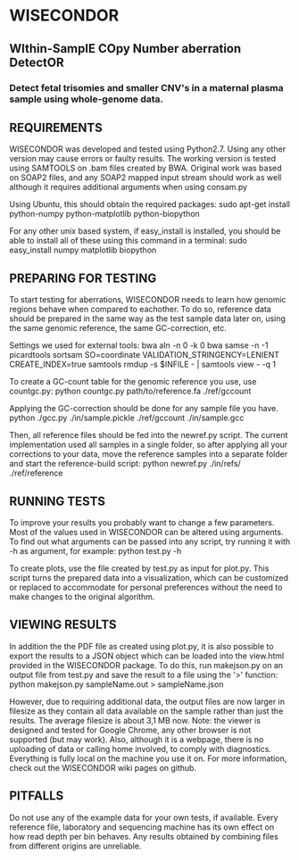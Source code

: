 # WISECONDOR
## WIthin-SamplE COpy Number aberration DetectOR
### Detect fetal trisomies and smaller CNV's in a maternal plasma sample using whole-genome data.



## REQUIREMENTS

WISECONDOR was developed and tested using Python2.7. Using any other version may cause errors or faulty results. The working version is tested using SAMTOOLS on .bam files created by BWA. Original work was based on SOAP2 files, and any SOAP2 mapped input stream should work as well although it requires additional arguments when using consam.py

Using Ubuntu, this should obtain the required packages:
    sudo apt-get install python-numpy python-matplotlib python-biopython

For any other unix based system, if easy_install is installed, you should be able to install all of these using this command in a terminal:
    sudo easy_install numpy matplotlib biopython



## PREPARING FOR TESTING

To start testing for aberrations, WISECONDOR needs to learn how genomic regions behave when compared to eachother. To do so, reference data should be prepared in the same way as the test sample data later on, using the same genomic reference, the same GC-correction, etc.

Settings we used for external tools:
    bwa aln -n 0 -k 0
    bwa samse -n -1
    picardtools sortsam	SO=coordinate VALIDATION_STRINGENCY=LENIENT CREATE_INDEX=true
    samtools rmdup -s $INFILE - | samtools view - -q 1

To create a GC-count table for the genomic reference you use, use countgc.py:
    python countgc.py path/to/reference.fa ./ref/gccount

Applying the GC-correction should be done for any sample file you have.
    python ./gcc.py ./in/sample.pickle ./ref/gccount ./in/sample.gcc

Then, all reference files should be fed into the newref.py script. The current implementation used all samples in a single folder, so after applying all your corrections to your data, move the reference samples into a separate folder and start the reference-build script:
    python newref.py ./in/refs/ ./ref/reference



## RUNNING TESTS

To improve your results you probably want to change a few parameters. Most of the values used in WISECONDOR can be altered using arguments. To find out what arguments can be passed into any script, try running it with -h as argument, for example:
    python test.py -h
	
To create plots, use the file created by test.py as input for plot.py. This script turns the prepared data into a visualization, which can be customized or replaced to accommodate for personal preferences without the need to make changes to the original algorithm.



## VIEWING RESULTS

In addition the the PDF file as created using plot.py, it is also possible to export the results to a JSON object which can be loaded into the view.html provided in the WISECONDOR package. To do this, run makejson.py on an output file from test.py and save the result to a file using the '>' function:
    python makejson.py sampleName.out > sampleName.json

However, due to requiring additional data, the output files are now larger in filesize as they contain all data available on the sample rather than just the results. The average filesize is about 3,1 MB now.
Note: the viewer is designed and tested for Google Chrome, any other browser is not supported (but may work). Also, although it is a webpage, there is no uploading of data or calling home involved, to comply with diagnostics. Everything is fully local on the machine you use it on.
For more information, check out the WISECONDOR wiki pages on github.



## PITFALLS

Do not use any of the example data for your own tests, if available. Every reference file, laboratory and sequencing machine has its own effect on how read depth per bin behaves. Any results obtained by combining files from different origins are unreliable.
